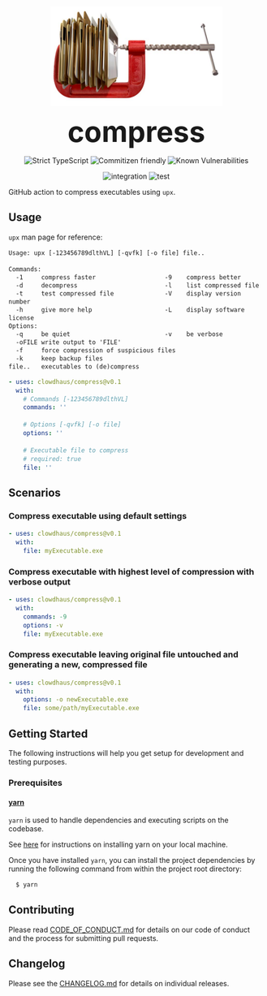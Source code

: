<p align="center">
  <img src="./compress.jpg" alt="aws-actions" height="196px">
</p>
<h1 style="font-size: 56px; margin: 0; padding: 0;" align="center">
  compress
</h1>
<p align="center">
  <img src="https://badgen.net/badge/TypeScript/strict%20%F0%9F%92%AA/blue" alt="Strict TypeScript">
  <img src="https://img.shields.io/badge/commitizen-friendly-brightgreen.svg" alt="Commitizen friendly">
  <img src="https://snyk.io/test/github/clowdhaus/compress/master/badge.svg" alt="Known Vulnerabilities">
</p>
<p align="center">
  <img src="https://github.com/clowdhaus/compress/workflows/integration/badge.svg?branch=master" alt="integration">
  <img src="https://github.com/clowdhaus/compress/workflows/test/badge.svg?branch=master" alt="test">
</p>

GitHub action to compress executables using `upx`.

## Usage

`upx` man page for reference:

```
Usage: upx [-123456789dlthVL] [-qvfk] [-o file] file..

Commands:
  -1     compress faster                   -9    compress better
  -d     decompress                        -l    list compressed file
  -t     test compressed file              -V    display version number
  -h     give more help                    -L    display software license
Options:
  -q     be quiet                          -v    be verbose
  -oFILE write output to 'FILE'
  -f     force compression of suspicious files
  -k     keep backup files
file..   executables to (de)compress
```

```yml
- uses: clowdhaus/compress@v0.1
  with:
    # Commands [-123456789dlthVL]
    commands: ''

    # Options [-qvfk] [-o file]
    options: ''

    # Executable file to compress
    # required: true
    file: ''
```

## Scenarios

### Compress executable using default settings

```yml
- uses: clowdhaus/compress@v0.1
  with:
    file: myExecutable.exe
```

### Compress executable with highest level of compression with verbose output

```yml
- uses: clowdhaus/compress@v0.1
  with:
    commands: -9
    options: -v
    file: myExecutable.exe
```

### Compress executable leaving original file untouched and generating a new, compressed file

```yml
- uses: clowdhaus/compress@v0.1
  with:
    options: -o newExecutable.exe
    file: some/path/myExecutable.exe
```

## Getting Started

The following instructions will help you get setup for development and testing purposes.

### Prerequisites

#### [yarn](https://github.com/yarnpkg/yarn)

`yarn` is used to handle dependencies and executing scripts on the codebase.

See [here](https://yarnpkg.com/en/docs/install#debian-stable) for instructions on installing yarn on your local machine.

Once you have installed `yarn`, you can install the project dependencies by running the following command from within the project root directory:

```bash
  $ yarn
```

## Contributing

Please read [CODE_OF_CONDUCT.md](CODE_OF_CONDUCT.md) for details on our code of conduct and the process for submitting pull requests.

## Changelog

Please see the [CHANGELOG.md](../CHANGELOG.md) for details on individual releases.
